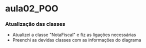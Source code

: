 # aula02_POO

### Atualização das classes
- Atualizei a classe "NotaFiscal" e fiz as ligações necessárias
- Preenchi as devidas classes com as informações do diagrama
